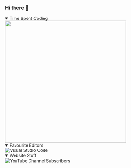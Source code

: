 ### Hi there 👋

<details open>
  <summary>Time Spent Coding</summary>
  <img src="https://wakatime.com/share/@63713104-baa1-465e-aada-20fefd431fd7/b4ee476d-6373-4319-94e7-982ee2aace00.svg" width=400>
</details>

<details open>
  <summary>Favourite Editors</summary>
  <img alt="Visual Studio Code" src="https://img.shields.io/badge/VSCode-007ACC?logo=visualstudiocode&style=for-the-badge">
</details>

<details open>
  <summary>Website Stuff</summary>
  <img alt="YouTube Channel Subscribers" src="https://img.shields.io/youtube/channel/subscribers/UC8EOX8KAaesGhesOHzmcyzw?color=FF0000&logo=youtube&style=for-the-badge&link=https://www.youtube.com/BenjaminHalko">
</details>
